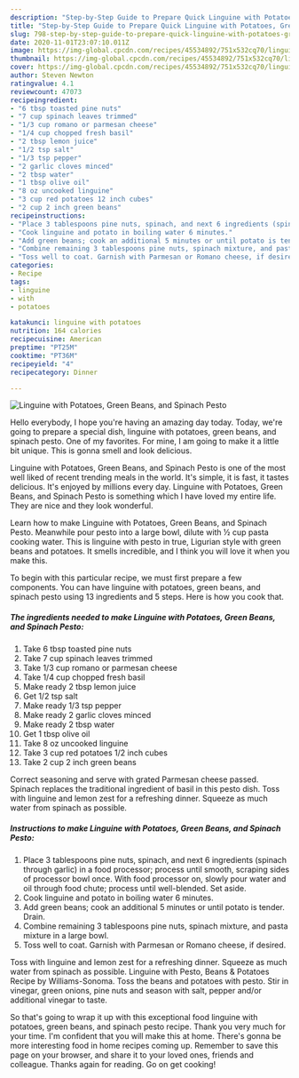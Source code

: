 ```yaml
---
description: "Step-by-Step Guide to Prepare Quick Linguine with Potatoes, Green Beans, and Spinach Pesto"
title: "Step-by-Step Guide to Prepare Quick Linguine with Potatoes, Green Beans, and Spinach Pesto"
slug: 798-step-by-step-guide-to-prepare-quick-linguine-with-potatoes-green-beans-and-spinach-pesto
date: 2020-11-01T23:07:10.011Z
image: https://img-global.cpcdn.com/recipes/45534892/751x532cq70/linguine-with-potatoes-green-beans-and-spinach-pesto-recipe-main-photo.jpg
thumbnail: https://img-global.cpcdn.com/recipes/45534892/751x532cq70/linguine-with-potatoes-green-beans-and-spinach-pesto-recipe-main-photo.jpg
cover: https://img-global.cpcdn.com/recipes/45534892/751x532cq70/linguine-with-potatoes-green-beans-and-spinach-pesto-recipe-main-photo.jpg
author: Steven Newton
ratingvalue: 4.1
reviewcount: 47073
recipeingredient:
- "6 tbsp toasted pine nuts"
- "7 cup spinach leaves trimmed"
- "1/3 cup romano or parmesan cheese"
- "1/4 cup chopped fresh basil"
- "2 tbsp lemon juice"
- "1/2 tsp salt"
- "1/3 tsp pepper"
- "2 garlic cloves minced"
- "2 tbsp water"
- "1 tbsp olive oil"
- "8 oz uncooked linguine"
- "3 cup red potatoes 12 inch cubes"
- "2 cup 2 inch green beans"
recipeinstructions:
- "Place 3 tablespoons pine nuts, spinach, and next 6 ingredients (spinach through garlic) in a food processor; process until smooth, scraping sides of processor bowl once. With food processor on, slowly pour water and oil through food chute; process until well-blended. Set aside."
- "Cook linguine and potato in boiling water 6 minutes."
- "Add green beans; cook an additional 5 minutes or until potato is tender. Drain."
- "Combine remaining 3 tablespoons pine nuts, spinach mixture, and pasta mixture in a large bowl."
- "Toss well to coat. Garnish with Parmesan or Romano cheese, if desired."
categories:
- Recipe
tags:
- linguine
- with
- potatoes

katakunci: linguine with potatoes 
nutrition: 164 calories
recipecuisine: American
preptime: "PT25M"
cooktime: "PT36M"
recipeyield: "4"
recipecategory: Dinner

---
```



![Linguine with Potatoes, Green Beans, and Spinach Pesto](https://img-global.cpcdn.com/recipes/45534892/751x532cq70/linguine-with-potatoes-green-beans-and-spinach-pesto-recipe-main-photo.jpg)

Hello everybody, I hope you're having an amazing day today. Today, we're going to prepare a special dish, linguine with potatoes, green beans, and spinach pesto. One of my favorites. For mine, I am going to make it a little bit unique. This is gonna smell and look delicious.

Linguine with Potatoes, Green Beans, and Spinach Pesto is one of the most well liked of recent trending meals in the world. It's simple, it is fast, it tastes delicious. It's enjoyed by millions every day. Linguine with Potatoes, Green Beans, and Spinach Pesto is something which I have loved my entire life. They are nice and they look wonderful.

Learn how to make Linguine with Potatoes, Green Beans, and Spinach Pesto. Meanwhile pour pesto into a large bowl, dilute with ½ cup pasta cooking water. This is linguine with pesto in true, Ligurian style with green beans and potatoes. It smells incredible, and I think you will love it when you make this.


To begin with this particular recipe, we must first prepare a few components. You can have linguine with potatoes, green beans, and spinach pesto using 13 ingredients and 5 steps. Here is how you cook that.

<!--inarticleads1-->

##### The ingredients needed to make Linguine with Potatoes, Green Beans, and Spinach Pesto:

1. Take 6 tbsp toasted pine nuts
1. Take 7 cup spinach leaves trimmed
1. Take 1/3 cup romano or parmesan cheese
1. Take 1/4 cup chopped fresh basil
1. Make ready 2 tbsp lemon juice
1. Get 1/2 tsp salt
1. Make ready 1/3 tsp pepper
1. Make ready 2 garlic cloves minced
1. Make ready 2 tbsp water
1. Get 1 tbsp olive oil
1. Take 8 oz uncooked linguine
1. Take 3 cup red potatoes 1/2 inch cubes
1. Take 2 cup 2 inch green beans


Correct seasoning and serve with grated Parmesan cheese passed. Spinach replaces the traditional ingredient of basil in this pesto dish. Toss with linguine and lemon zest for a refreshing dinner. Squeeze as much water from spinach as possible. 

<!--inarticleads2-->

##### Instructions to make Linguine with Potatoes, Green Beans, and Spinach Pesto:

1. Place 3 tablespoons pine nuts, spinach, and next 6 ingredients (spinach through garlic) in a food processor; process until smooth, scraping sides of processor bowl once. With food processor on, slowly pour water and oil through food chute; process until well-blended. Set aside.
1. Cook linguine and potato in boiling water 6 minutes.
1. Add green beans; cook an additional 5 minutes or until potato is tender. Drain.
1. Combine remaining 3 tablespoons pine nuts, spinach mixture, and pasta mixture in a large bowl.
1. Toss well to coat. Garnish with Parmesan or Romano cheese, if desired.


Toss with linguine and lemon zest for a refreshing dinner. Squeeze as much water from spinach as possible. Linguine with Pesto, Beans &amp; Potatoes Recipe by Williams-Sonoma. Toss the beans and potatoes with pesto. Stir in vinegar, green onions, pine nuts and season with salt, pepper and/or additional vinegar to taste. 

So that's going to wrap it up with this exceptional food linguine with potatoes, green beans, and spinach pesto recipe. Thank you very much for your time. I'm confident that you will make this at home. There's gonna be more interesting food in home recipes coming up. Remember to save this page on your browser, and share it to your loved ones, friends and colleague. Thanks again for reading. Go on get cooking!
